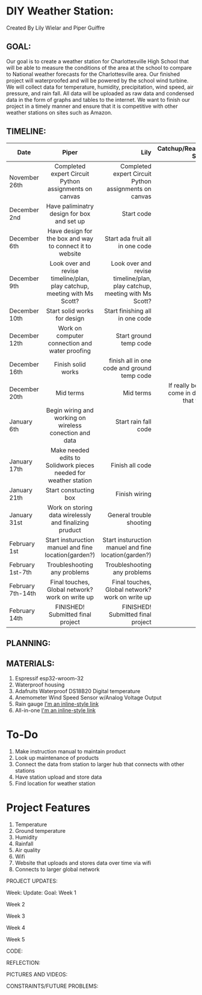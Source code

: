# DIY Weather Station:
Created By Lily Wielar and Piper Guiffre

## GOAL:
Our goal is to create a weather station for Charlottesville High School that will be able to measure the conditions of the area at the school to compare to National weather forecasts for the Charlottesville area. Our finished project will waterproofed and will be powered by the school wind turbine. We will collect data for temperature, humidity, precipitation, wind speed, air pressure, and rain fall. All data will be uploaded as raw data and condensed data in the form of graphs and tables to the internet. We want to finish our project in a timely manner and ensure that it is competitive with other weather stations on sites such as Amazon. 

## TIMELINE:
 Date          | Piper         | Lily       | Catchup/Reaction Space  |
 ------------- |:-------------:| ----------:| -----------------------:|
November 26th  | Completed expert Circuit Python assignments on canvas | Completed expert Circuit Python assignments on canvas |
December 2nd  | Have paliminatry design for box and set up| Start code |
December 6th  | Have design for the box and way to connect it to website | Start ada fruit all in one code |
December 9th  | Look over and revise timeline/plan, play catchup, meeting with Ms Scott? |  Look over and revise timeline/plan, play catchup, meeting with Ms Scott? |
December 10th |Start solid works for design| Start finishing all in one code|
December 12th |Work on computer connection and water proofing| Start ground temp code|
December 16th |Finish solid works| finish all in one code and ground temp code| 
December 20th |Mid terms |Mid terms | If really behind come in during that week| 
January 6th  |Begin wiring and working on wireless conection and data| Start rain fall code|
January 17th |Make needed edits to Solidwork pieces needed for weather station| Finish all code |
January 21th |Start constucting box| Finish wiring|
January 31st |Work on storing data wirelessly and finalizing pruduct| General trouble shooting|
February 1st | Start insturuction manuel and fine location(garden?) |Start insturuction manuel and fine location(garden?)|
February 1st-7th |Troubleshooting any problems |  Troubleshooting any problems |
February 7th-14th | Final touches, Global network? work on write up |  Final touches, Global network? work on write up |
February 14th |  FINISHED! Submitted final project | FINISHED! Submitted final project|

## PLANNING:

## MATERIALS: 
1. Espressif esp32-wroom-32
2. Waterproof housing
3. Adafruits Waterproof DS18B20 Digital temperature 
4. Anemometer Wind Speed Sensor w/Analog Voltage Output
5. Rain gauge [I'm an inline-style link](https://www.weathershack.com/product/rainwise-rainew211.html)
6. All-in-one [I'm an inline-style link](https://www.adafruit.com/product/3660) 

# To-Do 
1. Make instruction manual to maintain product
2. Look up maintenance of products
3. Connect the data from station to larger hub that connects with other stations
4. Have station upload and store data 
5. Find location for weather station


# Project Features
1. Temperature
2. Ground temperature
3. Humidity
4. Rainfall 
5. Air quality 
6. Wifi
7. Website that uploads and stores data over time via wifi 
8. Connects to larger global network 

PROJECT UPDATES:

Week:
Update:
Goal:
Week 1




Week 2




Week 3




Week 4




Week 5





CODE:

REFLECTION:

PICTURES AND VIDEOS:

CONSTRAINTS/FUTURE PROBLEMS:
